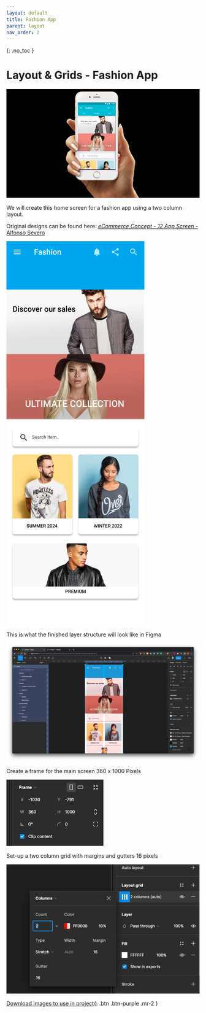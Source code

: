 ```yaml
---
layout: default
title: Fashion App
parent: layout
nav_order: 2
---
```


{: .no_toc }

# Layout & Grids - Fashion App

![banner](imgs/ScreenFlow.gif)

We will create this home screen for a fashion app using a two column layout.

Original designs can be found here:
[*eCommerce Concept - 12 App Screen* - Alfonso Severo](https://dribbble.com/shots/2051093-eCommerce-Concept-12-App-Screen)

![Home](imgs/home.png)

This is what the finished layer structure will look like in Figma

![Figma Layout](imgs/figma_layout.png)

Create a frame for the main screen 360 x 1000 Pixels

![main screen](imgs/360_1000_screen.png)

Set-up a two column grid with margins and gutters 16 pixels

![grid](imgs/grid_2_col.png)


[Download images to use in project](imgs/home_screen_task_2.zip){: .btn .btn-purple .mr-2 }